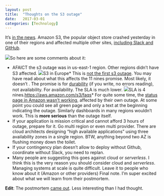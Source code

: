 ```yaml
---
layout:	post
title:	"Thoughts on the S3 outage"
date:	2017-03-01
categories: [Technology]
---
```


  It’s [in the news](http://www.bbc.co.uk/news/world-us-canada-39119089). Amazon S3, the popular object store crashed yesterday in one of their regions and affected multiple other sites, [including Slack and GitHub](http://venturebeat.com/2017/02/28/aws-is-investigating-s3-issues-affecting-quora-slack-trello/).

![](/img/1*R8FYcp_Jsj5erP9Ws67K_w.png)So here are some comments about it:

* AFAICT the s3 outage was in us-east-1 region. Other regions didn’t have S3 affected.
![](/img/1*2oBaD-BXdtJjRvVuw-dwHw.png)S3 in Europe* This is [not the first s3 outage](https://twitter.com/chris_stevenson/status/251752053771223040). You may have read about what this affects the 11 nines promise. Most likely, it doesn’t . The promise is for [durability](https://aws.amazon.com/s3/faqs/#data-protection) (if you write, no errors reading), not availability. For availability. The SLA is much lower.
![](/img/1*j0tX0qPxNZQNDtxmBZsr7g.png)SLA is 4 nines.<https://aws.amazon.com/s3/faqs>* For quite some time, the [status page in Amazon wasn’t working](https://www.theregister.co.uk/2017/03/01/aws_s3_outage/), affected by their own outage. At some point you could see all green page and only a text at the beginning indicating the outage. Similarly dashboards in many regions wouldn’t work. This is **more serious** than the outage itself.
* If your application is mission critical and cannot afford 3 hours of outage, prepare for it. Go multi region or even multi provider. There are cloud architects designing “high available applications” using three availability zones in a single region. BTW, anything beyond two AZ is flushing money down the toilet.
* If your contingency plan doesn’t allow to deploy without Github, coordinate without Slack, you need to replan.
* Many people are suggesting this goes against cloud or *serverless*. I think this is the very reason you should consider cloud and *serverless*. Managing systems at scale is quite difficult. Leave it to people who know about it (Amazon or other providers)
Final note. I’m super excited about what we will learn from their postmortem.

**Edit**: The postmortem [came out](https://aws.amazon.com/message/41926/). Less interesting than I had thought.

